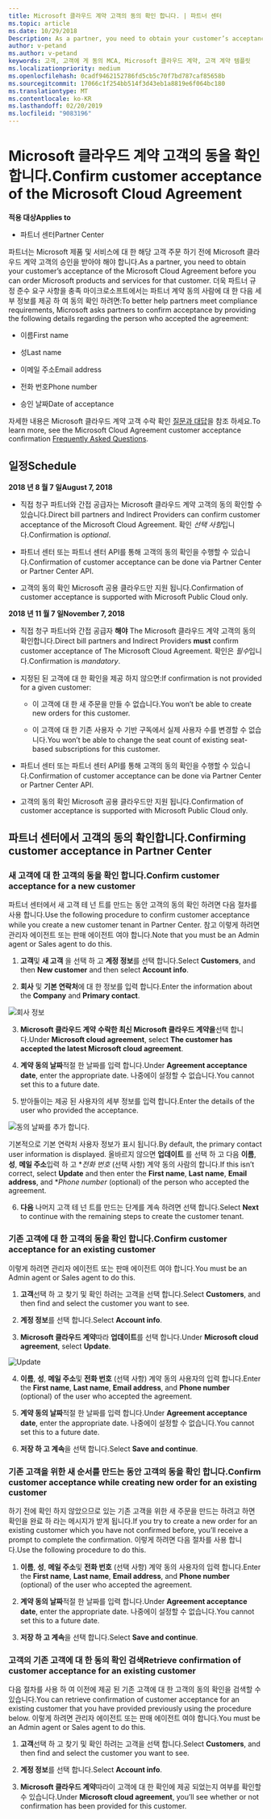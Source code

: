 ```yaml
---
title: Microsoft 클라우드 계약 고객의 동의 확인 합니다. | 파트너 센터
ms.topic: article
ms.date: 10/29/2018
Description: As a partner, you need to obtain your customer’s acceptance of the Microsoft Cloud Agreement before you can order Microsoft products and services for that customer. To better help partners meet compliance requirements, Microsoft asks partners to confirm acceptance by providing certain details regarding the person who accepted the agreement.
author: v-petand
ms.author: v-petand
keywords: 고객, 고객에 게 동의 MCA, Microsoft 클라우드 계약, 고객 계약 템플릿
ms.localizationpriority: medium
ms.openlocfilehash: 0cadf9462152786fd5cb5c70f7bd787caf85658b
ms.sourcegitcommit: 17066c1f254bb514f3d43eb1a8819e6f064bc180
ms.translationtype: MT
ms.contentlocale: ko-KR
ms.lasthandoff: 02/20/2019
ms.locfileid: "9083196"
---
```

# <a name="confirm-customer-acceptance-of-the-microsoft-cloud-agreement"></a><span data-ttu-id="864cb-103">Microsoft 클라우드 계약 고객의 동을 확인 합니다.</span><span class="sxs-lookup"><span data-stu-id="864cb-103">Confirm customer acceptance of the Microsoft Cloud Agreement</span></span>

**<span data-ttu-id="864cb-104">적용 대상</span><span class="sxs-lookup"><span data-stu-id="864cb-104">Applies to</span></span>**
-  <span data-ttu-id="864cb-105">파트너 센터</span><span class="sxs-lookup"><span data-stu-id="864cb-105">Partner Center</span></span>

<span data-ttu-id="864cb-106">파트너는 Microsoft 제품 및 서비스에 대 한 해당 고객 주문 하기 전에 Microsoft 클라우드 계약 고객의 승인을 받아야 해야 합니다.</span><span class="sxs-lookup"><span data-stu-id="864cb-106">As a partner, you need to obtain your customer’s acceptance of the Microsoft Cloud Agreement before you can order Microsoft products and services for that customer.</span></span> <span data-ttu-id="864cb-107">더욱 파트너 규정 준수 요구 사항을 충족 마이크로소프트에서는 파트너 계약 동의 사람에 대 한 다음 세부 정보를 제공 하 여 동의 확인 하려면:</span><span class="sxs-lookup"><span data-stu-id="864cb-107">To better help partners meet compliance requirements, Microsoft asks partners to confirm acceptance by providing the following details regarding the person who accepted the agreement:</span></span> 

-   <span data-ttu-id="864cb-108">이름</span><span class="sxs-lookup"><span data-stu-id="864cb-108">First name</span></span>

-   <span data-ttu-id="864cb-109">성</span><span class="sxs-lookup"><span data-stu-id="864cb-109">Last name</span></span>

-   <span data-ttu-id="864cb-110">이메일 주소</span><span class="sxs-lookup"><span data-stu-id="864cb-110">Email address</span></span>

-   <span data-ttu-id="864cb-111">전화 번호</span><span class="sxs-lookup"><span data-stu-id="864cb-111">Phone number</span></span>

-   <span data-ttu-id="864cb-112">승인 날짜</span><span class="sxs-lookup"><span data-stu-id="864cb-112">Date of acceptance</span></span>

<span data-ttu-id="864cb-113">자세한 내용은 Microsoft 클라우드 계약 고객 수락 확인 [질문과 대답](https://docs.microsoft.com/en-us/partner-center/confirm-consent-faq)을 참조 하세요.</span><span class="sxs-lookup"><span data-stu-id="864cb-113">To learn more, see the Microsoft Cloud Agreement customer acceptance confirmation [Frequently Asked Questions](https://docs.microsoft.com/en-us/partner-center/confirm-consent-faq).</span></span>

## <a name="schedule"></a><span data-ttu-id="864cb-114">일정</span><span class="sxs-lookup"><span data-stu-id="864cb-114">Schedule</span></span>

**<span data-ttu-id="864cb-115">2018 년 8 월 7 일</span><span class="sxs-lookup"><span data-stu-id="864cb-115">August 7, 2018</span></span>**

-   <span data-ttu-id="864cb-116">직접 청구 파트너와 간접 공급자는 Microsoft 클라우드 계약 고객의 동의 확인할 수 있습니다.</span><span class="sxs-lookup"><span data-stu-id="864cb-116">Direct bill partners and Indirect Providers can confirm customer acceptance of the Microsoft Cloud Agreement.</span></span> <span data-ttu-id="864cb-117">확인 *선택 사항*입니다.</span><span class="sxs-lookup"><span data-stu-id="864cb-117">Confirmation is *optional*.</span></span>

-   <span data-ttu-id="864cb-118">파트너 센터 또는 파트너 센터 API를 통해 고객의 동의 확인을 수행할 수 있습니다.</span><span class="sxs-lookup"><span data-stu-id="864cb-118">Confirmation of customer acceptance can be done via Partner Center or Partner Center API.</span></span>

-   <span data-ttu-id="864cb-119">고객의 동의 확인 Microsoft 공용 클라우드만 지원 됩니다.</span><span class="sxs-lookup"><span data-stu-id="864cb-119">Confirmation of customer acceptance is supported with Microsoft Public Cloud only.</span></span>


**<span data-ttu-id="864cb-120">2018 년 11 월 7 일</span><span class="sxs-lookup"><span data-stu-id="864cb-120">November 7, 2018</span></span>**

-   <span data-ttu-id="864cb-121">직접 청구 파트너와 간접 공급자 **해야** The Microsoft 클라우드 계약 고객의 동의 확인합니다.</span><span class="sxs-lookup"><span data-stu-id="864cb-121">Direct bill partners and Indirect Providers **must** confirm customer acceptance of The Microsoft Cloud Agreement.</span></span> <span data-ttu-id="864cb-122">확인은 *필수*입니다.</span><span class="sxs-lookup"><span data-stu-id="864cb-122">Confirmation is *mandatory*.</span></span>

-   <span data-ttu-id="864cb-123">지정된 된 고객에 대 한 확인을 제공 하지 않으면:</span><span class="sxs-lookup"><span data-stu-id="864cb-123">If confirmation is not provided for a given customer:</span></span>

    -   <span data-ttu-id="864cb-124">이 고객에 대 한 새 주문을 만들 수 없습니다.</span><span class="sxs-lookup"><span data-stu-id="864cb-124">You won’t be able to create new orders for this customer.</span></span>

    -   <span data-ttu-id="864cb-125">이 고객에 대 한 기존 사용자 수 기반 구독에서 실제 사용자 수를 변경할 수 없습니다.</span><span class="sxs-lookup"><span data-stu-id="864cb-125">You won’t be able to change the seat count of existing seat-based subscriptions for this customer.</span></span>

-   <span data-ttu-id="864cb-126">파트너 센터 또는 파트너 센터 API를 통해 고객의 동의 확인을 수행할 수 있습니다.</span><span class="sxs-lookup"><span data-stu-id="864cb-126">Confirmation of customer acceptance can be done via Partner Center or Partner Center API.</span></span>

-   <span data-ttu-id="864cb-127">고객의 동의 확인 Microsoft 공용 클라우드만 지원 됩니다.</span><span class="sxs-lookup"><span data-stu-id="864cb-127">Confirmation of customer acceptance is supported with Microsoft Public Cloud only.</span></span>


## <a name="confirming-customer-acceptance-in-partner-center"></a><span data-ttu-id="864cb-128">파트너 센터에서 고객의 동의 확인합니다.</span><span class="sxs-lookup"><span data-stu-id="864cb-128">Confirming customer acceptance in Partner Center</span></span>

### <a name="confirm-customer-acceptance-for-a-new-customer"></a><span data-ttu-id="864cb-129">새 고객에 대 한 고객의 동을 확인 합니다.</span><span class="sxs-lookup"><span data-stu-id="864cb-129">Confirm customer acceptance for a new customer</span></span>

<span data-ttu-id="864cb-130">파트너 센터에서 새 고객 테 넌 트를 만드는 동안 고객의 동의 확인 하려면 다음 절차를 사용 합니다.</span><span class="sxs-lookup"><span data-stu-id="864cb-130">Use the following procedure to confirm customer acceptance while you create a new customer tenant in Partner Center.</span></span> <span data-ttu-id="864cb-131">참고 이렇게 하려면 관리자 에이전트 또는 판매 에이전트 여야 합니다.</span><span class="sxs-lookup"><span data-stu-id="864cb-131">Note that you must be an Admin agent or Sales agent to do this.</span></span>
 
1.  <span data-ttu-id="864cb-132">**고객**및 **새 고객** 을 선택 하 고 **계정 정보**를 선택 합니다.</span><span class="sxs-lookup"><span data-stu-id="864cb-132">Select **Customers**, and then **New customer** and then select **Account info**.</span></span>

2.  <span data-ttu-id="864cb-133">**회사** 및 **기본 연락처**에 대 한 정보를 입력 합니다.</span><span class="sxs-lookup"><span data-stu-id="864cb-133">Enter the information about the **Company** and **Primary contact**.</span></span>

![회사 정보](images/mca/mca1.png)

3.  <span data-ttu-id="864cb-135">**Microsoft 클라우드 계약** **수락한 최신 Microsoft 클라우드 계약을**선택 합니다.</span><span class="sxs-lookup"><span data-stu-id="864cb-135">Under **Microsoft cloud agreement**, select **The customer has accepted the latest Microsoft cloud agreement**.</span></span> 

4.  <span data-ttu-id="864cb-136">**계약 동의 날짜**적절 한 날짜를 입력 합니다.</span><span class="sxs-lookup"><span data-stu-id="864cb-136">Under **Agreement acceptance date**, enter the appropriate date.</span></span> <span data-ttu-id="864cb-137">나중에이 설정할 수 없습니다.</span><span class="sxs-lookup"><span data-stu-id="864cb-137">You cannot set this to a future date.</span></span>

5.  <span data-ttu-id="864cb-138">받아들이는 제공 된 사용자의 세부 정보를 입력 합니다.</span><span class="sxs-lookup"><span data-stu-id="864cb-138">Enter the details of the user who provided the acceptance.</span></span> 

![동의 날짜를 추가 합니다.](images/mca/MCA3.png)

<span data-ttu-id="864cb-140">기본적으로 기본 연락처 사용자 정보가 표시 됩니다.</span><span class="sxs-lookup"><span data-stu-id="864cb-140">By default, the primary contact user information is displayed.</span></span> <span data-ttu-id="864cb-141">올바르지 않으면 **업데이트** 를 선택 하 고 다음 **이름**, **성**, **메일 주소**입력 하 고 \**전화 번호* (선택 사항) 계약 동의 사람의 합니다.</span><span class="sxs-lookup"><span data-stu-id="864cb-141">If this isn’t correct, select **Update** and then enter the **First name**, **Last name**, **Email address**, and \**Phone number* (optional) of the person who accepted the agreement.</span></span>

6.  <span data-ttu-id="864cb-142">**다음** 나머지 고객 테 넌 트를 만드는 단계를 계속 하려면 선택 합니다.</span><span class="sxs-lookup"><span data-stu-id="864cb-142">Select **Next** to continue with the remaining steps to create the customer tenant.</span></span>

### <a name="confirm-customer-acceptance-for-an-existing-customer"></a><span data-ttu-id="864cb-143">기존 고객에 대 한 고객의 동을 확인 합니다.</span><span class="sxs-lookup"><span data-stu-id="864cb-143">Confirm customer acceptance for an existing customer</span></span>

<span data-ttu-id="864cb-144">이렇게 하려면 관리자 에이전트 또는 판매 에이전트 여야 합니다.</span><span class="sxs-lookup"><span data-stu-id="864cb-144">You must be an Admin agent or Sales agent to do this.</span></span> 

1.  <span data-ttu-id="864cb-145">**고객**선택 하 고 찾기 및 확인 하려는 고객을 선택 합니다.</span><span class="sxs-lookup"><span data-stu-id="864cb-145">Select **Customers**, and then find and select the customer you want to see.</span></span> 

2.  <span data-ttu-id="864cb-146">**계정 정보**를 선택 합니다.</span><span class="sxs-lookup"><span data-stu-id="864cb-146">Select **Account info**.</span></span>

3.  <span data-ttu-id="864cb-147">**Microsoft 클라우드 계약**따라 **업데이트**를 선택 합니다.</span><span class="sxs-lookup"><span data-stu-id="864cb-147">Under **Microsoft cloud agreement**, select **Update**.</span></span>

![Update](images/mca/mca4.png)

4.  <span data-ttu-id="864cb-149">**이름**, **성**, **메일 주소**및 **전화 번호** (선택 사항) 계약 동의 사용자의 입력 합니다.</span><span class="sxs-lookup"><span data-stu-id="864cb-149">Enter the **First name**, **Last name**, **Email address**, and **Phone number** (optional) of the user who accepted the agreement.</span></span>

5.  <span data-ttu-id="864cb-150">**계약 동의 날짜**적절 한 날짜를 입력 합니다.</span><span class="sxs-lookup"><span data-stu-id="864cb-150">Under **Agreement acceptance date**, enter the appropriate date.</span></span> <span data-ttu-id="864cb-151">나중에이 설정할 수 없습니다.</span><span class="sxs-lookup"><span data-stu-id="864cb-151">You cannot set this to a future date.</span></span>

6.  <span data-ttu-id="864cb-152">**저장 하 고 계속**을 선택 합니다.</span><span class="sxs-lookup"><span data-stu-id="864cb-152">Select **Save and continue**.</span></span>

### <a name="confirm-customer-acceptance-while-creating-new-order-for-an-existing-customer"></a><span data-ttu-id="864cb-153">기존 고객을 위한 새 순서를 만드는 동안 고객의 동을 확인 합니다.</span><span class="sxs-lookup"><span data-stu-id="864cb-153">Confirm customer acceptance while creating new order for an existing customer</span></span>

<span data-ttu-id="864cb-154">하기 전에 확인 하지 않았으므로 있는 기존 고객을 위한 새 주문을 만드는 하려고 하면 확인을 완료 하 라는 메시지가 받게 됩니다.</span><span class="sxs-lookup"><span data-stu-id="864cb-154">If you try to create a new order for an existing customer which you have not confirmed before, you’ll receive a prompt to complete the confirmation.</span></span> <span data-ttu-id="864cb-155">이렇게 하려면 다음 절차를 사용 합니다.</span><span class="sxs-lookup"><span data-stu-id="864cb-155">Use the following procedure to do this.</span></span> 

1.  <span data-ttu-id="864cb-156">**이름**, **성**, **메일 주소**및 **전화 번호** (선택 사항) 계약 동의 사용자의 입력 합니다.</span><span class="sxs-lookup"><span data-stu-id="864cb-156">Enter the **First name**, **Last name**, **Email address**, and **Phone number** (optional) of the user who accepted the agreement.</span></span>

2.  <span data-ttu-id="864cb-157">**계약 동의 날짜**적절 한 날짜를 입력 합니다.</span><span class="sxs-lookup"><span data-stu-id="864cb-157">Under **Agreement acceptance date**, enter the appropriate date.</span></span> <span data-ttu-id="864cb-158">나중에이 설정할 수 없습니다.</span><span class="sxs-lookup"><span data-stu-id="864cb-158">You cannot set this to a future date.</span></span>

3.  <span data-ttu-id="864cb-159">**저장 하 고 계속**을 선택 합니다.</span><span class="sxs-lookup"><span data-stu-id="864cb-159">Select **Save and continue**.</span></span>


### <a name="retrieve-confirmation-of-customer-acceptance-for-an-existing-customer"></a><span data-ttu-id="864cb-160">고객의 기존 고객에 대 한 동의 확인 검색</span><span class="sxs-lookup"><span data-stu-id="864cb-160">Retrieve confirmation of customer acceptance for an existing customer</span></span>

<span data-ttu-id="864cb-161">다음 절차를 사용 하 여 이전에 제공 된 기존 고객에 대 한 고객의 동의 확인을 검색할 수 있습니다.</span><span class="sxs-lookup"><span data-stu-id="864cb-161">You can retrieve confirmation of customer acceptance for an existing customer that you have provided previously using the procedure below.</span></span> <span data-ttu-id="864cb-162">이렇게 하려면 관리자 에이전트 또는 판매 에이전트 여야 합니다.</span><span class="sxs-lookup"><span data-stu-id="864cb-162">You must be an Admin agent or Sales agent to do this.</span></span> 

1.  <span data-ttu-id="864cb-163">**고객**선택 하 고 찾기 및 확인 하려는 고객을 선택 합니다.</span><span class="sxs-lookup"><span data-stu-id="864cb-163">Select **Customers**, and then find and select the customer you want to see.</span></span> 

2.  <span data-ttu-id="864cb-164">**계정 정보**를 선택 합니다.</span><span class="sxs-lookup"><span data-stu-id="864cb-164">Select **Account info**.</span></span>

3.  <span data-ttu-id="864cb-165">**Microsoft 클라우드 계약**따라이 고객에 대 한 확인에 제공 되었는지 여부를 확인할 수 있습니다.</span><span class="sxs-lookup"><span data-stu-id="864cb-165">Under **Microsoft cloud agreement**, you’ll see whether or not confirmation has been provided for this customer.</span></span>

